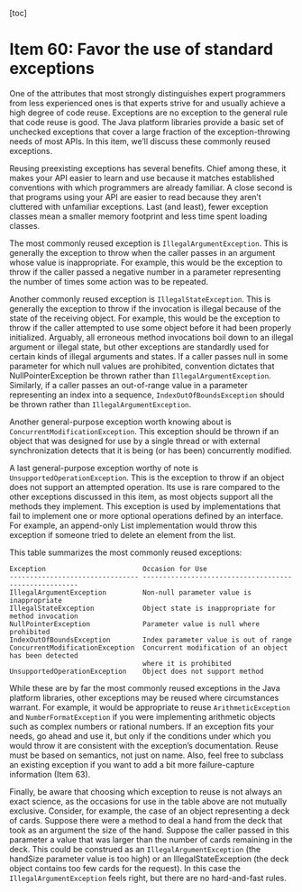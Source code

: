 [toc]

# Item 60: Favor the use of standard exceptions

One of the attributes that most strongly distinguishes expert programmers from less experienced ones is that experts strive for and usually achieve a high degree of code reuse. Exceptions are no exception to the general rule that code reuse is good. The Java platform libraries provide a basic set of unchecked exceptions that cover a large fraction of the exception-throwing needs of most APIs. In this item, we’ll discuss these commonly reused exceptions.

Reusing preexisting exceptions has several benefits. Chief among these, it makes your API easier to learn and use because it matches established conventions with which programmers are already familiar. A close second is that programs using your API are easier to read because they aren’t cluttered with unfamiliar exceptions. Last (and least), fewer exception classes mean a smaller memory footprint and less time spent loading classes.

The most commonly reused exception is `IllegalArgumentException`. This is generally the exception to throw when the caller passes in an argument whose value is inappropriate. For example, this would be the exception to throw if the caller passed a negative number in a parameter representing the number of times some action was to be repeated.

Another commonly reused exception is `IllegalStateException`. This is generally the exception to throw if the invocation is illegal because of the state of the receiving object. For example, this would be the exception to throw if the caller attempted to use some object before it had been properly initialized.
Arguably, all erroneous method invocations boil down to an illegal argument or illegal state, but other exceptions are standardly used for certain kinds of illegal arguments and states. If a caller passes null in some parameter for which null values are prohibited, convention dictates that NullPointerException be thrown rather than `IllegalArgumentException`. Similarly, if a caller passes an out-of-range value in a parameter representing an index into a sequence, `IndexOutOfBoundsException` should be thrown rather than `IllegalArgumentException`.

Another general-purpose exception worth knowing about is `ConcurrentModificationException`. This exception should be thrown if an object that was designed for use by a single thread or with external synchronization detects that it is being (or has been) concurrently modified.

A last general-purpose exception worthy of note is `UnsupportedOperationException`. This is the exception to throw if an object does not support an attempted operation. Its use is rare compared to the other exceptions discussed in this item, as most objects support all the methods they implement. This exception is used by implementations that fail to implement one or more optional operations defined by an interface. For example, an append-only List implementation would throw this exception if someone tried to delete an element from the list.

This table summarizes the most commonly reused exceptions:

    Exception						 Occasion for Use
	-------------------------------- ------------------------------------------------------
	IllegalArgumentException		 Non-null parameter value is inappropriate
	IllegalStateException			 Object state is inappropriate for method invocation
	NullPointerException			 Parameter value is null where prohibited
	IndexOutOfBoundsException		 Index parameter value is out of range
	ConcurrentModificationException	 Concurrent modification of an object has been detected 
									 where it is prohibited
	UnsupportedOperationException	 Object does not support method

While these are by far the most commonly reused exceptions in the Java platform libraries, other exceptions may be reused where circumstances warrant. For example, it would be appropriate to reuse `ArithmeticException` and `NumberFormatException` if you were implementing arithmetic objects such as complex numbers or rational numbers. If an exception fits your needs, go ahead and use it, but only if the conditions under which you would throw it are consistent with the exception’s documentation. Reuse must be based on semantics, not just on name. Also, feel free to subclass an existing exception if you want to add a bit more failure-capture information (Item 63).

Finally, be aware that choosing which exception to reuse is not always an exact science, as the occasions for use in the table above are not mutually exclusive. Consider, for example, the case of an object representing a deck of cards. Suppose there were a method to deal a hand from the deck that took as an argument the size of the hand. Suppose the caller passed in this parameter a value that was larger than the number of cards remaining in the deck. This could be construed as an `IllegalArgumentException` (the handSize parameter value is too high) or an IllegalStateException (the deck object contains too few cards for the request). In this case the `IllegalArgumentException` feels right, but there are no hard-and-fast rules.